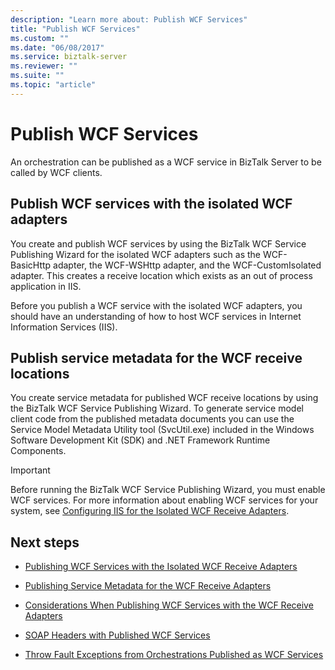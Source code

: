 ```yaml
---
description: "Learn more about: Publish WCF Services"
title: "Publish WCF Services"
ms.custom: ""
ms.date: "06/08/2017"
ms.service: biztalk-server
ms.reviewer: ""
ms.suite: ""
ms.topic: "article"
---
```

# Publish WCF Services
An orchestration can be published as a WCF service in BizTalk Server to be called by WCF clients.  
  
## Publish WCF services with the isolated WCF adapters 
  
 You create and publish WCF services by using the BizTalk WCF Service Publishing Wizard for the isolated WCF adapters such as the WCF-BasicHttp adapter, the WCF-WSHttp adapter, and the WCF-CustomIsolated adapter. This creates a receive location which exists as an out of process application in IIS.  
  
 Before you publish a WCF service with the isolated WCF adapters, you should have an understanding of how to host WCF services in Internet Information Services (IIS).  
  
## Publish service metadata for the WCF receive locations
  
 You create service metadata for published WCF receive locations by using the BizTalk WCF Service Publishing Wizard. To generate service model client code from the published metadata documents you can use the Service Model Metadata Utility tool (SvcUtil.exe) included in the Windows Software Development Kit (SDK) and .NET Framework Runtime Components.  
  
> [!IMPORTANT]
>  Before running the BizTalk WCF Service Publishing Wizard, you must enable WCF services. For more information about enabling WCF services for your system, see [Configuring IIS for the Isolated WCF Receive Adapters](../core/configuring-iis-for-the-isolated-wcf-receive-adapters.md).  
  
## Next steps
  
-   [Publishing WCF Services with the Isolated WCF Receive Adapters](../core/publishing-wcf-services-with-the-isolated-wcf-receive-adapters.md)  
  
-   [Publishing Service Metadata for the WCF Receive Adapters](../core/publishing-service-metadata-for-the-wcf-receive-adapters.md)  
  
-   [Considerations When Publishing WCF Services with the WCF Receive Adapters](../core/considerations-when-publishing-wcf-services-with-the-wcf-receive-adapters.md)  
  
-   [SOAP Headers with Published WCF Services](../core/soap-headers-with-published-wcf-services.md)  
  
-   [Throw Fault Exceptions from Orchestrations Published as WCF Services](../core/how-to-throw-fault-exceptions-from-orchestrations-published-as-wcf-services.md)
